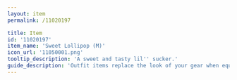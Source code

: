 ```yaml
---
layout: item
permalink: /11020197

title: Item
id: '11020197'
item_name: 'Sweet Lollipop (M)'
icon_url: '11050001.png'
tooltip_description: 'A sweet and tasty lil'' sucker.'
guide_description: 'Outfit items replace the look of your gear when equipped.'
---
```

